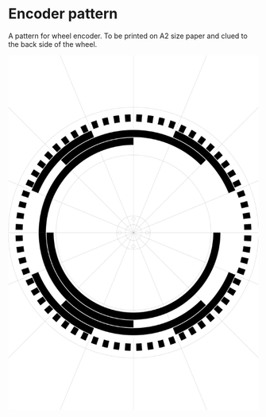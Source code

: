 
# Encoder pattern

A pattern for wheel encoder. To be printed on A2 size paper and clued to the back side of the wheel.

![pattern](pattern.png)
